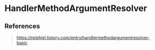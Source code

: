 # HandlerMethodArgumentResolver

## References

> https://reiphiel.tistory.com/entry/handlermethodargumentresolver-basic

